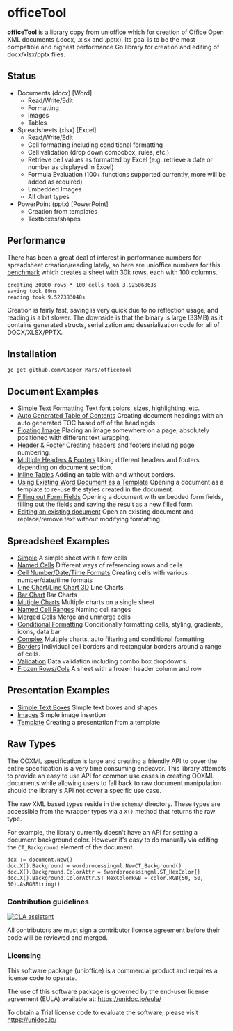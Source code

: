 # officeTool
**officeTool** is a library copy from unioffice which for creation of Office Open XML documents (.docx, .xlsx
and .pptx).  Its goal is to be the most compatible and highest performance Go
library for creation and editing of docx/xlsx/pptx files.

## Status ##

- Documents (docx) [Word]
	- Read/Write/Edit
	- Formatting
	- Images
	- Tables
- Spreadsheets (xlsx) [Excel]
 	- Read/Write/Edit
 	- Cell formatting including conditional formatting
	- Cell validation (drop down combobox, rules, etc.)
    - Retrieve cell values as formatted by Excel (e.g. retrieve a date or number as displayed in Excel)
 	- Formula Evaluation (100+ functions supported currently, more will be added as required)
 	- Embedded Images
 	- All chart types
- PowerPoint (pptx) [PowerPoint]
	- Creation from templates
	- Textboxes/shapes


## Performance ##

There has been a great deal of interest in performance numbers for spreadsheet
creation/reading lately, so here are unioffice numbers for this
[benchmark](https://github.com/Casper-Mars/officeTool-examples/tree/master/spreadsheet/lots-of-rows)
which creates a sheet with 30k rows, each with 100 columns.

    creating 30000 rows * 100 cells took 3.92506863s
    saving took 89ns
    reading took 9.522383048s

Creation is fairly fast, saving is very quick due to no reflection usage, and
reading is a bit slower. The downside is that the binary is large (33MB) as it
contains generated structs, serialization and deserialization code for all of
DOCX/XLSX/PPTX.

## Installation ##
    
    go get github.com/Casper-Mars/officeTool

## Document Examples ##

- [Simple Text Formatting](https://github.com/Casper-Mars/officeTool-examples/tree/master/document/simple) Text font colors, sizes, highlighting, etc.
- [Auto Generated Table of Contents](https://github.com/Casper-Mars/officeTool-examples/tree/master/document/toc) Creating document headings with an auto generated TOC based off of the headingds
- [Floating Image](https://github.com/Casper-Mars/officeTool-examples/tree/master/document/image) Placing an image somewhere on a page, absolutely positioned with different text wrapping.
- [Header & Footer](https://github.com/Casper-Mars/officeTool-examples/tree/master/document/header-footer) Creating headers and footers including page numbering.
- [Multiple Headers & Footers](https://github.com/Casper-Mars/officeTool-examples/tree/master/document/header-footer-multiple) Using different headers and footers depending on document section.
- [Inline Tables](https://github.com/Casper-Mars/officeTool-examples/tree/master/document/tables) Adding an table with and without borders.
- [Using Existing Word Document as a Template](https://github.com/Casper-Mars/officeTool-examples/tree/master/document/use-template) Opening a document as a template to re-use the styles created in the document.
- [Filling out Form Fields](https://github.com/Casper-Mars/officeTool-examples/tree/master/document/fill-out-form) Opening a document with embedded form fields, filling out the fields and saving the result as  a new filled form.
- [Editing an existing document](https://github.com/Casper-Mars/officeTool-examples/tree/master/document/edit-document) Open an existing document and replace/remove text without modifying formatting.

## Spreadsheet Examples ##
- [Simple](https://github.com/Casper-Mars/officeTool-examples/tree/master/spreadsheet/simple) A simple sheet with a few cells
- [Named Cells](https://github.com/Casper-Mars/officeTool-examples/tree/master/spreadsheet/named-cells) Different ways of referencing rows and cells
- [Cell Number/Date/Time Formats](https://github.com/Casper-Mars/officeTool-examples/tree/master/spreadsheet/number-date-time-formats) Creating cells with various number/date/time formats
- [Line Chart](https://github.com/Casper-Mars/officeTool-examples/tree/master/spreadsheet/line-chart)/[Line Chart 3D](https://github.com/Casper-Mars/officeTool-examples/tree/master/spreadsheet/line-chart-3d) Line Charts
- [Bar Chart](https://github.com/Casper-Mars/officeTool-examples/tree/master/spreadsheet/bar-chart) Bar Charts
- [Mutiple Charts](https://github.com/Casper-Mars/officeTool-examples/tree/master/spreadsheet/multiple-charts) Multiple charts on a single sheet
- [Named Cell Ranges](https://github.com/Casper-Mars/officeTool-examples/tree/master/spreadsheet/named-ranges) Naming cell ranges
- [Merged Cells](https://github.com/Casper-Mars/officeTool-examples/tree/master/spreadsheet/merged) Merge and unmerge cells
- [Conditional Formatting](https://github.com/Casper-Mars/officeTool-examples/tree/master/spreadsheet/conditional-formatting) Conditionally formatting cells, styling, gradients, icons, data bar
- [Complex](https://github.com/Casper-Mars/officeTool-examples/tree/master/spreadsheet/complex) Multiple charts, auto filtering and conditional formatting
- [Borders](https://github.com/Casper-Mars/officeTool-examples/tree/master/spreadsheet/borders) Individual cell borders and rectangular borders around a range of cells.
- [Validation](https://github.com/Casper-Mars/officeTool-examples/tree/master/spreadsheet/validation) Data validation including combo box dropdowns.
- [Frozen Rows/Cols](https://github.com/Casper-Mars/officeTool-examples/tree/master/spreadsheet/freeze-rows-cols) A sheet with a frozen header column and row

## Presentation Examples ##

- [Simple Text Boxes](https://github.com/Casper-Mars/officeTool-examples/tree/master/presentation/simple) Simple text boxes and shapes
- [Images](https://github.com/Casper-Mars/officeTool-examples/tree/master/presentation/image) Simple image insertion
- [Template](https://github.com/Casper-Mars/officeTool-examples/tree/master/presentation/use-template/simple) Creating a presentation from a template

## Raw Types ##

The OOXML specification is large and creating a friendly API to cover the entire
specification is a very time consuming endeavor.  This library attempts to
provide an easy to use API for common use cases in creating OOXML documents
while allowing users to fall back to raw document manipulation should the
library's API not cover a specific use case.

The raw XML based types reside in the ```schema/``` directory. These types are
accessible from the wrapper types via a ```X()``` method that returns the raw
type. 

For example, the library currently doesn't have an API for setting a document
background color. However it's easy to do manually via editing the
```CT_Background``` element of the document.

    dox := document.New()
    doc.X().Background = wordprocessingml.NewCT_Background()
	doc.X().Background.ColorAttr = &wordprocessingml.ST_HexColor{}
	doc.X().Background.ColorAttr.ST_HexColorRGB = color.RGB(50, 50, 50).AsRGBString()

### Contribution guidelines ###

[![CLA assistant](https://cla-assistant.io/readme/badge/unidoc/unioffice)](https://cla-assistant.io/unidoc/unioffice)

All contributors are must sign a contributor license agreement before their code
will be reviewed and merged.


### Licensing ###

This software package (unioffice) is a commercial product and requires a license
code to operate.

The use of this software package is governed by the end-user license agreement 
(EULA) available at: https://unidoc.io/eula/

To obtain a Trial license code to evaluate the software, please visit
https://unidoc.io/

